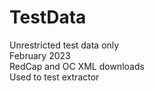 # TestData 
Unrestricted test data only <br />
February 2023 <br />
RedCap and OC XML downloads  <br />
Used to test extractor
